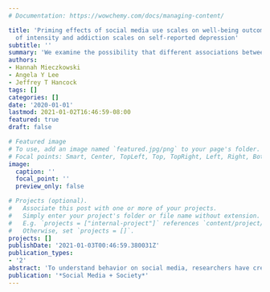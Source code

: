 ```yaml
---
# Documentation: https://wowchemy.com/docs/managing-content/

title: 'Priming effects of social media use scales on well-being outcomes: The influence
  of intensity and addiction scales on self-reported depression'
subtitle: ''
summary: 'We examine the possibility that different associations between social media and depression may be caused by the survey design itself, not by underlying differences in depression. [(Open Access Link)](https://journals.sagepub.com/doi/full/10.1177/2056305120961784)'
authors:
- Hannah Mieczkowski
- Angela Y Lee
- Jeffrey T Hancock
tags: []
categories: []
date: '2020-01-01'
lastmod: 2021-01-02T16:46:59-08:00
featured: true
draft: false

# Featured image
# To use, add an image named `featured.jpg/png` to your page's folder.
# Focal points: Smart, Center, TopLeft, Top, TopRight, Left, Right, BottomLeft, Bottom, BottomRight.
image:
  caption: ''
  focal_point: ''
  preview_only: false

# Projects (optional).
#   Associate this post with one or more of your projects.
#   Simply enter your project's folder or file name without extension.
#   E.g. `projects = ["internal-project"]` references `content/project/deep-learning/index.md`.
#   Otherwise, set `projects = []`.
projects: []
publishDate: '2021-01-03T00:46:59.380031Z'
publication_types:
- '2'
abstract: 'To understand behavior on social media, researchers have created and validated dozens of scales. Many can be sorted into two main categories: those that focus on the intensity of social media use and those that focus on addictive aspects. These scales tend to result in different conclusions regarding people’s well-being: studies asking about addiction find that social media use is often associated with higher reported depression scores, whereas studies focusing on intensity typically find an association with improved well-being. While these different outcomes may be explained by real underlying differences in well-being, the difference may also be due to the priming effects that addiction and intensity scales have on subsequent well-being measures. In this article, we report on two studies that examine priming effects on reported depression for these two types of social media use scales. We examine the possibility that different associations between social media and depression may be caused by the survey design itself, not by underlying differences in depression. In light of our findings, we propose that researchers investigating the relationship between social media and well-being adopt the methodology of asking questions about well-being before questions about social media use to mitigate effects of priming.'
publication: '*Social Media + Society*'
---
```

